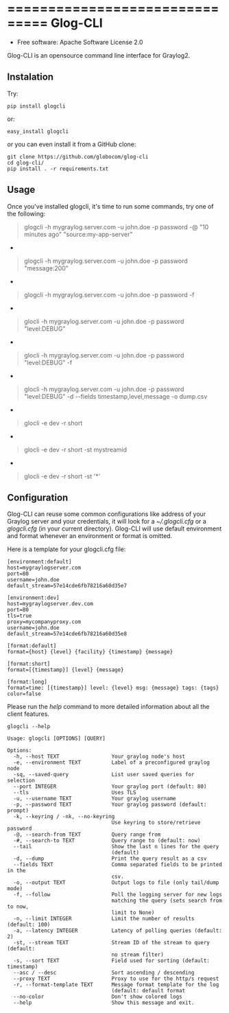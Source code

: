 ===============================
Glog-CLI
===============================

* Free software: Apache Software License 2.0

Glog-CLI is an opensource command line interface for Graylog2.

Instalation
--------
Try:

	pip install glogcli

or:

	easy_install glogcli

or you can even install it from a GitHub clone:

	git clone https://github.com/globocom/glog-cli
	cd glog-cli/
	pip install . -r requirements.txt

Usage
--------
Once you've installed glogcli, it's time to run some commands, try one of the following:

> glogcli -h mygraylog.server.com -u john.doe -p password -@ "10 minutes ago" "source:my-app-server"

-

> glogcli -h mygraylog.server.com -u john.doe -p password "message:200"

-

> glogcli -h mygraylog.server.com -u john.doe -p password -f

-

> glocli -h mygraylog.server.com -u john.doe -p password "level:DEBUG"

-

> glocli -h mygraylog.server.com -u john.doe -p password "level:DEBUG" -f

-

> glocli -h mygraylog.server.com -u john.doe -p password "level:DEBUG" -d --fields timestamp,level,message -o dump.csv 

-

> glocli -e dev -r short

-

> glocli -e dev -r short -st mystreamid

-

> glocli -e dev -r short -st '*'



Configuration
--------

Glog-CLI can reuse some common configurations like address of your Graylog server and your credentials, it will look for a
*~/.glogcli.cfg* or a *glogcli.cfg* (in your current directory). Glog-CLI will use default environment and format 
whenever an environment or format is omitted.

Here is a template for your glogcli.cfg file:

    [environment:default]
    host=mygraylogserver.com
    port=80
    username=john.doe
    default_stream=57e14cde6fb78216a60d35e7

    [environment:dev]
    host=mygraylogserver.dev.com
    port=80
    tls=true
    proxy=mycompanyproxy.com
    username=john.doe
    default_stream=57e14cde6fb78216a60d35e8

    [format:default]
    format={host} {level} {facility} {timestamp} {message}
    
    [format:short]
    format=[{timestamp}] {level} {message}
    
    [format:long]
    format=time: [{timestamp}] level: {level} msg: {message} tags: {tags}
    color=false

Please run the *help* command to more detailed information about all the client features.
	
	glogcli --help

    Usage: glogcli [OPTIONS] [QUERY]

	Options:
	  -h, --host TEXT                 Your graylog node's host
	  -e, --environment TEXT          Label of a preconfigured graylog node
	  -sq, --saved-query              List user saved queries for selection
	  --port INTEGER                  Your graylog port (default: 80)
	  --tls                           Uses TLS
	  -u, --username TEXT             Your graylog username
	  -p, --password TEXT             Your graylog password (default: prompt)
	  -k, --keyring / -nk, --no-keyring
	                                  Use keyring to store/retrieve password
	  -@, --search-from TEXT          Query range from
	  -#, --search-to TEXT            Query range to (default: now)
	  --tail                          Show the last n lines for the query
	                                  (default)
	  -d, --dump                      Print the query result as a csv
	  --fields TEXT                   Comma separated fields to be printed in the
	                                  csv.
	  -o, --output TEXT               Output logs to file (only tail/dump mode)
	  -f, --follow                    Poll the logging server for new logs
	                                  matching the query (sets search from to now,
	                                  limit to None)
	  -n, --limit INTEGER             Limit the number of results (default: 100)
	  -a, --latency INTEGER           Latency of polling queries (default: 2)
	  -st, --stream TEXT              Stream ID of the stream to query (default:
	                                  no stream filter)
	  -s, --sort TEXT                 Field used for sorting (default: timestamp)
	  --asc / --desc                  Sort ascending / descending
	  --proxy TEXT                    Proxy to use for the http/s request
	  -r, --format-template TEXT      Message format template for the log
	                                  (default: default format
	  --no-color                      Don't show colored logs
	  --help                          Show this message and exit.
